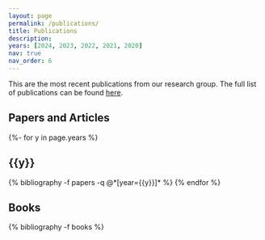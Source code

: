 ```yaml
---
layout: page
permalink: /publications/
title: Publications
description:
years: [2024, 2023, 2022, 2021, 2020]
nav: true
nav_order: 6
---
```


This are the most recent publications from our research group. The full list of publications can be found [here](https://pure.fh-ooe.at/de/organisations/smart-mechatronics-engineering/publications/).

## Papers and Articles

<!-- _pages/publications.md -->
<div class="publications">

{%- for y in page.years %}

  <h2 class="year">{{y}}</h2>
  {% bibliography -f papers -q @*[year={{y}}]* %}
{% endfor %}

</div>

## Books

<!-- _pages/publications.md -->
<div class="publications">

{% bibliography -f books %}

</div>
